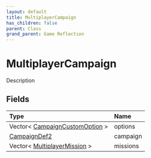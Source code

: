 ```yaml
---
layout: default
title: MultiplayerCampaign
has_children: false
parent: Class
grand_parent: Game Reflection
---
```

# MultiplayerCampaign
Description 

## Fields
| Type | Name |
|:-------------|:--------------|
| Vector< [CampaignCustomOption](/game-reflection/classes/campaign_custom_option.md) > | options |
| [CampaignDef2](/game-reflection/components/campaign_def2.md) | campaign |
| Vector< [MultiplayerMission](/game-reflection/classes/multiplayer_mission.md) > | missions |
